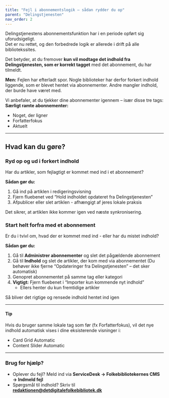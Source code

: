 ```yaml
---
title: "Fejl i abonnementslogik – sådan rydder du op"
parent: "Delingstjenesten"
nav_order: 2
---
```



Delingstjenestens abonnementsfunktion har i en periode opført sig uforudsigeligt.  
Det er nu rettet, og den forbedrede logik er allerede i drift på alle bibliotekssites.

Det betyder, at du fremover **kun vil modtage det indhold fra Delingstjenesten, som er korrekt tagget** med det abonnement, du har tilmeldt.

**Men:** Fejlen har efterladt spor. Nogle biblioteker har derfor forkert indhold liggende, som er blevet hentet via abonnementer. Andre mangler indhold, der burde have været med.

Vi anbefaler, at du tjekker dine abonnementer igennem – især disse tre tags:
**Særligt ramte abonnementer:**
- Noget, der ligner  
- Forfatterfokus  
- Aktuelt  

---

## Hvad kan du gøre?

### Ryd op og ud i forkert indhold
Har du artikler, som fejlagtigt er kommet med ind i et abonnement?

**Sådan gør du:**

1. Gå ind på artiklen i redigeringsvisning  
2. Fjern fluebenet ved “Hold indholdet opdateret fra Delingstjenesten”  
3. Afpublicer eller slet artiklen - afhængigt af jeres lokale praksis  

Det sikrer, at artiklen ikke kommer igen ved næste synkronisering.



### Start helt forfra med et abonnement
Er du i tvivl om, hvad der er kommet med ind - eller har du mistet indhold?

**Sådan gør du:**

1. Gå til **Administrer abonnementer** og slet det pågældende abonnement  
2. Gå til **Indhold** og slet de artikler, der kom med via abonnementet (Du behøver ikke fjerne “Opdateringer fra Delingstjenesten” – det sker automatisk)
3. Genopret abonnementet på samme tag eller kategori  
4. **Vigtigt:** Fjern fluebenet i “Importer kun kommende nyt indhold”
   - Ellers henter du kun fremtidige artikler

Så bliver det rigtige og rensede indhold hentet ind igen

---

#### Tip
Hvis du bruger samme lokale tag som før (fx Forfatterfokus), vil det nye indhold automatisk vises i dine eksisterende visninger i:
- Card Grid Automatic  
- Content Slider Automatic  

---

### Brug for hjælp?
- Oplever du fejl? Meld ind via **ServiceDesk → Folkebibliotekernes CMS → Indmeld fejl**
- Spørgsmål til indhold? Skriv til [**redaktionen@detdigitalefolkebibliotek.dk**](mailto:redaktionen@detdigitalefolkebibliotek.dk)
